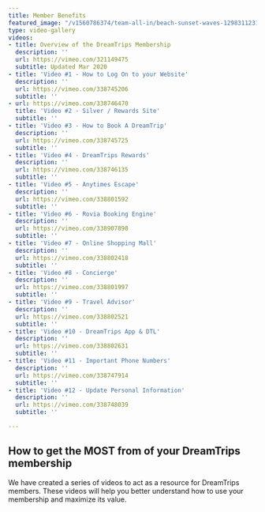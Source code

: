 ```yaml
---
title: Member Benefits
featured_image: "/v1560786374/team-all-in/beach-sunset-waves-12983112313102128.jpg"
type: video-gallery
videos:
- title: Overview of the DreamTrips Membership
  description: ''
  url: https://vimeo.com/321149475
  subtitle: Updated Mar 2020
- title: 'Video #1 - How to Log On to your Website'
  description: ''
  url: https://vimeo.com/338745206
  subtitle: ''
- url: https://vimeo.com/338746470
  title: 'Video #2 - Silver / Rewards Site'
  subtitle: ''
- title: 'Video #3 - How to Book A DreamTrip'
  description: ''
  url: https://vimeo.com/338745725
  subtitle: ''
- title: 'Video #4 - DreamTrips Rewards'
  description: ''
  url: https://vimeo.com/338746135
  subtitle: ''
- title: 'Video #5 - Anytimes Escape'
  description: ''
  url: https://vimeo.com/338801592
  subtitle: ''
- title: 'Video #6 - Rovia Booking Engine'
  description: ''
  url: https://vimeo.com/338907898
  subtitle: ''
- title: 'Video #7 - Online Shopping Mall'
  description: ''
  url: https://vimeo.com/338802418
  subtitle: ''
- title: 'Video #8 - Concierge'
  description: ''
  url: https://vimeo.com/338801997
  subtitle: ''
- title: 'Video #9 - Travel Advisor'
  description: ''
  url: https://vimeo.com/338802521
  subtitle: ''
- title: 'Video #10 - DreamTrips App & DTL'
  description: ''
  url: https://vimeo.com/338802631
  subtitle: ''
- title: 'Video #11 - Important Phone Numbers'
  description: ''
  url: https://vimeo.com/338747914
  subtitle: ''
- title: 'Video #12 - Update Personal Information'
  description: ''
  url: https://vimeo.com/338748039
  subtitle: ''

---
```

## How to get the MOST from of your DreamTrips membership

We have created a series of videos to act as a resource for DreamTrips members. These videos will help you better understand how to use your membership and maximize its value.